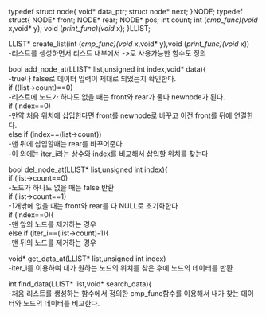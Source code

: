 
typedef struct node{
	void* data_ptr;
	struct node* next;
}NODE;
typedef struct{
	NODE* front;
	NODE* rear;
	NODE* pos;
	int count;
	int (*cmp_func)(void* x,void* y);
	void (*print_func)(void* x);
}LLIST;


LLIST* create_list(int (*cmp_func)(void* x,void* y),void (*print_func)(void* x))  
-리스트를 생성하면서 리스트 내부에서 ->로 사용가능한 함수도 정의  
  
bool add_node_at(LLIST* list,unsigned int index,void* data){    
-true나 false로 데이터 입력이 제대로 되었는지 확인한다.  
if ((list->count)==0)       
-리스트에 노드가 하나도 없을 때는 front와 rear가 둘다 newnode가 된다.  
if (index==0)               
-만약 처음 위치에 삽입한다면 front를 newnode로 바꾸고 이전 front를 뒤에 연결한다.  
else if (index==(list->count))    
-맨 뒤에 삽입할때는 rear를 바꾸어준다.  
-이 외에는 iter_i라는 상수와 index를 비교해서 삽입할 위치를 찾는다  
  
bool del_node_at(LLIST* list,unsigned int index){   
if (list->count==0)      
-노드가 하나도 없을 때는 false 반환  
if (list->count==1)       
-1개밖에 없을 때는 front와 rear를 다 NULL로 초기화한다  
if (index==0){            
-맨 앞의 노드를 제거하는 경우  
else if (iter_i==(list->count)-1){     
-맨 뒤의 노드를 제거하는 경우  
  
void* get_data_at(LLIST* list,unsigned int index)  
-iter_i를 이용하여 내가 원하는 노드의 위치를 찾은 후에 노드의 데이터를 반환  
  
int find_data(LLIST* list,void* search_data){  
-처음 리스트를 생성하는 함수에서 정의한 cmp_func함수를 이용해서 내가 찾는 데이터와 노드의 데이터를 비교한다.  
